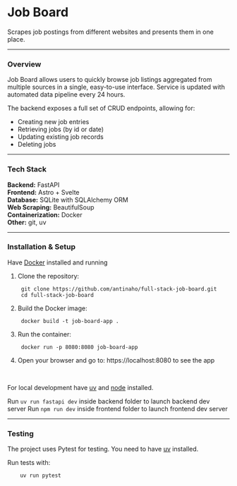 # Job Board 

Scrapes job postings from different websites and presents them in one place.

---

### Overview

Job Board allows users to quickly browse job listings aggregated from multiple sources in a single, easy-to-use interface. Service is updated with automated data pipeline every 24 hours.

The backend exposes a full set of CRUD endpoints, allowing for:

- Creating new job entries
- Retrieving jobs (by id or date)
- Updating existing job records
- Deleting jobs

---
### Tech Stack

**Backend:** FastAPI  
**Frontend:** Astro + Svelte  
**Database:** SQLite with SQLAlchemy ORM  
**Web Scraping:** BeautifulSoup  
**Containerization:** Docker  
**Other:** git, uv  

---

### Installation & Setup

Have [Docker](https://www.docker.com/products/docker-desktop/) installed and running

1. Clone the repository:

        git clone https://github.com/antinaho/full-stack-job-board.git  
        cd full-stack-job-board

2. Build the Docker image:

        docker build -t job-board-app .

3. Run the container:

        docker run -p 8080:8080 job-board-app

4. Open your browser and go to: https://localhost:8080 to see the app


<br>

For local development have [uv](https://docs.astral.sh/uv/) and [node](https://nodejs.org/en/) installed.

Run `uv run fastapi dev` inside backend folder to launch backend dev server
Run `npm run dev` inside frontend folder to launch frontend dev server

---

### Testing

The project uses Pytest for testing. You need to have [uv](https://docs.astral.sh/uv/) installed.

Run tests with:

        uv run pytest